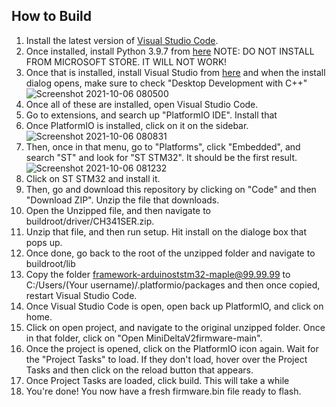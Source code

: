 ## How to Build

1. Install the latest version of [Visual Studio Code](https://code.visualstudio.com/docs/?dv=win).
2. Once installed, install Python 3.9.7 from [here](https://www.python.org/ftp/python/3.9.7/python-3.9.7-amd64.exe) NOTE: DO NOT INSTALL FROM MICROSOFT STORE. IT WILL NOT WORK!
3. Once that is installed, install Visual Studio from [here](https://visualstudio.microsoft.com/thank-you-downloading-visual-studio/?sku=Community&rel=16) and when the install dialog opens, make sure to check "Desktop Development with C++"
![Screenshot 2021-10-06 080500](https://user-images.githubusercontent.com/49598984/136198801-759aa0e3-85cd-4c56-91bc-0fdd64fd2cd9.png)
4. Once all of these are installed, open Visual Studio Code.
5. Go to extensions, and search up "PlatformIO IDE". Install that
6. Once PlatformIO is installed, click on it on the sidebar.
![Screenshot 2021-10-06 080831](https://user-images.githubusercontent.com/49598984/136199229-168e3b18-5a5c-4dd6-b47d-333a9418b930.png)
7. Then, once in that menu, go to "Platforms", click "Embedded", and search "ST" and look for "ST STM32". It should be the first result.
![Screenshot 2021-10-06 081232](https://user-images.githubusercontent.com/49598984/136199861-3392cea1-ab24-4a84-88da-fed42010f32a.png)
8. Click on ST STM32 and install it.
9. Then, go and download this repository by clicking on "Code" and then "Download ZIP". Unzip the file that downloads.
11. Open the Unzipped file, and then navigate to buildroot/driver/CH341SER.zip. 
12. Unzip that file, and then run setup. Hit install on the dialoge box that pops up.
13. Once done, go back to the root of the unzipped folder and navigate to buildroot/lib
14. Copy the folder framework-arduinoststm32-maple@99.99.99 to C:/Users/(Your username)/.platformio/packages and then once copied, restart Visual Studio Code.
15. Once Visual Studio Code is open, open back up PlatformIO, and click on home.
16. Click on open project, and navigate to the original unzipped folder. Once in that folder, click on "Open MiniDeltaV2firmware-main".
17. Once the project is opened, click on the PlatformIO icon again. Wait for the "Project Tasks" to load. If they don't load, hover over the Project Tasks and then click on the reload button that appears.
18. Once Project Tasks are loaded, click build. This will take a while
19. You're done! You now have a fresh firmware.bin file ready to flash.  
